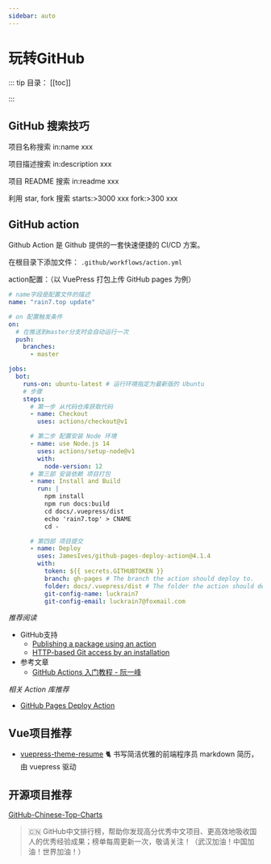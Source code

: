 ```yaml
---
sidebar: auto
---
```


# 玩转GitHub

::: tip 目录：
[[toc]]

:::

## GitHub 搜索技巧

项目名称搜索 in:name xxx​

项目描述搜索 in:description xxx

项目 README 搜索 in:readme xxx

利用 star, fork 搜索 starts:>3000 xxx  fork:>300 xxx

## GitHub action

Github Action 是 Github 提供的一套快速便捷的 CI/CD 方案。

在根目录下添加文件： `.github/workflows/action.yml`

action配置：（以 VuePress 打包上传 GitHub pages 为例）

```yml
# name字段是配置文件的描述
name: "rain7.top update"

# on 配置触发条件
on:
  # 在推送到master分支时会自动运行一次
  push:
    branches:
      - master

jobs:
  bot:
    runs-on: ubuntu-latest # 运行环境指定为最新版的 Ubuntu
    # 步骤
    steps:
      # 第一步 从代码仓库获取代码
      - name: Checkout
        uses: actions/checkout@v1

      # 第二步 配置安装 Node 环境
      - name: use Node.js 14
        uses: actions/setup-node@v1
        with:
          node-version: 12
      # 第三部 安装依赖 项目打包
      - name: Install and Build
        run: |
          npm install
          npm run docs:build
          cd docs/.vuepress/dist
          echo 'rain7.top' > CNAME
          cd -

      # 第四部 项目提交
      - name: Deploy
        uses: JamesIves/github-pages-deploy-action@4.1.4
        with:
          token: ${{ secrets.GITHUBTOKEN }}
          branch: gh-pages # The branch the action should deploy to.
          folder: docs/.vuepress/dist # The folder the action should deploy.
          git-config-name: luckrain7
          git-config-email: luckrain7@foxmail.com

```

*推荐阅读*

* GitHub支持
  + [Publishing a package using an action](https://docs.github.com/en/packages/managing-github-packages-using-github-actions-workflows/publishing-and-installing-a-package-with-github-actions#publishing-a-package-using-an-action)
  + [HTTP-based Git access by an installation](https://docs.github.com/en/developers/apps/building-github-apps/authenticating-with-github-apps#http-based-git-access-by-an-installation)
* 参考文章
  + [GitHub Actions 入门教程 - 阮一峰](https://www.ruanyifeng.com/blog/2019/09/getting-started-with-github-actions.html)

*相关 Action 库推荐*

* [GitHub Pages Deploy Action](https://github.com/JamesIves/github-pages-deploy-action)

## Vue项目推荐

* [vuepress-theme-resume](https://github.com/wannaxiao/vuepress-theme-resume)  🐈 书写简洁优雅的前端程序员 markdown 简历，由 vuepress 驱动

## 开源项目推荐

 [GitHub-Chinese-Top-Charts](https://github.com/kon9chunkit/GitHub-Chinese-Top-Charts) 

> 🇨🇳 GitHub中文排行榜，帮助你发现高分优秀中文项目、更高效地吸收国人的优秀经验成果；榜单每周更新一次，敬请关注！（武汉加油！中国加油！世界加油！）
